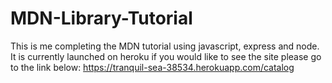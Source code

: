 # MDN-Library-Tutorial

This is me completing the MDN tutorial using javascript, express and node.  It is currently launched on heroku if you would like to see the site please go to the link below:
https://tranquil-sea-38534.herokuapp.com/catalog  
